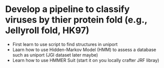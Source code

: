 # Develop a pipeline to classify viruses by thier protein fold (e.g., Jellyroll fold, HK97)
- First learn to use script to find structures in uniport 
- Laarn how to use Hidden-Markov Model (HMM) to assess a database such as uniport (JGI dataset later maybe)
- Learn how to use HMMER Suit (start it on you locally crafter JRF libray)